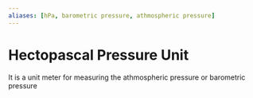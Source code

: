 ```yaml
---
aliases: [hPa, barometric pressure, athmospheric pressure]
---
```

# Hectopascal Pressure Unit
It is a unit meter for measuring the athmospheric pressure or barometric pressure